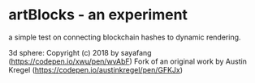 # artBlocks - an experiment

a simple test on connecting blockchain hashes to dynamic rendering.

3d sphere:
Copyright (c) 2018 by sayafang (https://codepen.io/xwu/pen/wvAbF)
Fork of an original work by Austin Kregel (https://codepen.io/austinkregel/pen/GFKJx)
